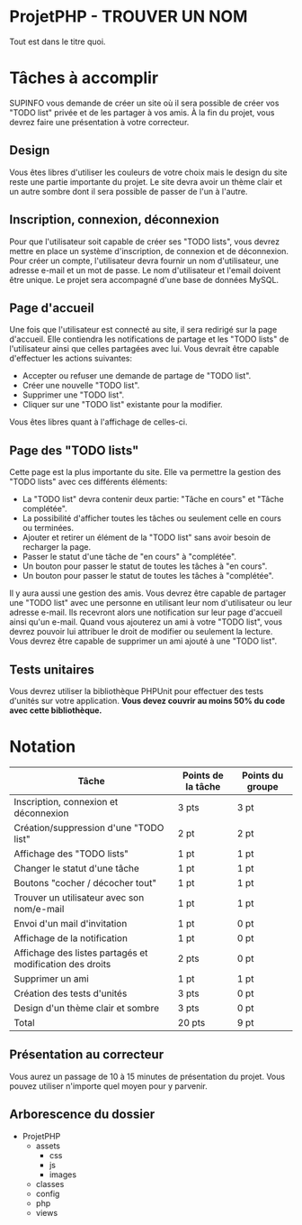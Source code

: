 # ProjetPHP - TROUVER UN NOM
Tout est dans le titre quoi.

# Tâches à accomplir

SUPINFO vous demande de créer un site où il sera possible de créer vos "TODO list" privée et de les partager à vos amis. À la fin du projet, vous devrez faire une présentation à votre correcteur.

## Design

Vous êtes libres d'utiliser les couleurs de votre choix mais le design du site reste une partie importante du projet. Le site devra avoir un thème clair et un autre sombre dont il sera possible de passer de l'un à l'autre.

## Inscription, connexion, déconnexion

Pour que l'utilisateur soit capable de créer ses "TODO lists", vous devrez mettre en place un système d'inscription, de connexion et de déconnexion. Pour créer un compte, l'utilisateur devra fournir un nom d'utilisateur, une adresse e-mail et un mot de passe. Le nom d'utilisateur et l'email doivent être unique. Le projet sera accompagné d'une base de données MySQL.

## Page d'accueil

Une fois que l'utilisateur est connecté au site, il sera redirigé sur la page d'accueil. Elle contiendra les notifications de partage et les "TODO lists" de l'utilisateur ainsi que celles partagées avec lui. Vous devrait être capable d'effectuer les actions suivantes:

 - Accepter ou refuser une demande de partage de "TODO list".
 - Créer une nouvelle "TODO list".
 - Supprimer une "TODO list".
 - Cliquer sur une "TODO list" existante pour la modifier.

Vous êtes libres quant à l'affichage de celles-ci.

## Page des "TODO lists"

Cette page est la plus importante du site. Elle va permettre la gestion des "TODO lists" avec ces différents éléments:

 - La "TODO list" devra contenir deux partie: "Tâche en cours" et "Tâche complétée".
 - La possibilité d'afficher toutes les tâches ou seulement celle en cours ou terminées.
 - Ajouter et retirer un élément de la "TODO list" sans avoir besoin de recharger la page.
 - Passer le statut d'une tâche de "en cours" à "complétée".
 - Un bouton pour passer le statut de toutes les tâches à "en cours".
 - Un bouton pour passer le statut de toutes les tâches à "complétée".

Il y aura aussi une gestion des amis. Vous devrez être capable de partager une "TODO list" avec une personne en utilisant leur nom d'utilisateur ou leur adresse e-mail. Ils recevront alors une notification sur leur page d'accueil ainsi qu'un e-mail.
Quand vous ajouterez un ami à votre "TODO list", vous devrez pouvoir lui attribuer le droit de modifier ou seulement la lecture. Vous devrez être capable de supprimer un ami ajouté à une "TODO list".

## Tests unitaires

Vous devrez utiliser la bibliothèque PHPUnit pour effectuer des tests d'unités sur votre application. **Vous devez couvrir au moins 50% du code avec cette bibliothèque.**


# Notation

| Tâche | Points de la tâche | Points du groupe |
|--|--|--|
| Inscription, connexion et déconnexion | 3 pts | 3 pt |
| Création/suppression d'une "TODO list" | 2 pt | 2 pt |
| Affichage des "TODO lists" | 1 pt | 1 pt |
| Changer le statut d'une tâche | 1 pt | 1 pt |
| Boutons "cocher / décocher tout" | 1 pt | 1 pt |
| Trouver un utilisateur avec son nom/e-mail | 1 pt | 1 pt |
| Envoi d'un mail d'invitation | 1 pt | 0 pt |
| Affichage de la notification | 1 pt | 0 pt |
| Affichage des listes partagés et modification des droits | 2 pts | 0 pt |
| Supprimer un ami | 1 pt | 1 pt
| Création des tests d'unités | 3 pts | 0 pt |
| Design d'un thème clair et sombre | 3 pts | 0 pt |
| Total | 20 pts | 9 pt |

## Présentation au correcteur

Vous aurez un passage de 10 à 15 minutes de présentation du projet. Vous pouvez utiliser n'importe quel moyen pour y parvenir.

## Arborescence du dossier

 - ProjetPHP
	 - assets
		 - css
		 - js
		 - images
	 - classes
	 - config
	 - php
	 - views
